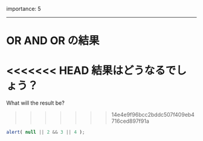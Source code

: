 importance: 5

---

# OR AND OR の結果

<<<<<<< HEAD
結果はどうなるでしょう？
=======
What will the result be?
>>>>>>> 14e4e9f96bcc2bddc507f409eb4716ced897f91a

```js
alert( null || 2 && 3 || 4 );
```
